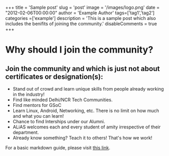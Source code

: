 +++
title = 'Sample post'
slug = 'post'
image = '/images/logo.png'
date = "2012-02-06T00:00:00"
author = 'Example Author'
tags=['tag1','tag2']
categories =['example']
description = 'This is a sample post which also includes the benifits of joining the community.'
disableComments = true
+++

# Why should I join the community?

## Join the community and which is just not about certificates or designation(s):

- Stand out of crowd and learn unique skills from people already working in the industry!
- Find like minded Delhi/NCR Tech Communities.
- Find mentors for GSoC
- Learn Linux, Android, Networking, etc. There is no limit on how much and what you can learn!
- Chance to find Interships under our Alumni.
- ALiAS welcomes each and every student of amity irrespective of their department.
- Already know something? Teach it to others! That's how we work!


For a basic markdown guide, please visit [this link](https://www.markdownguide.org/basic-syntax/).
